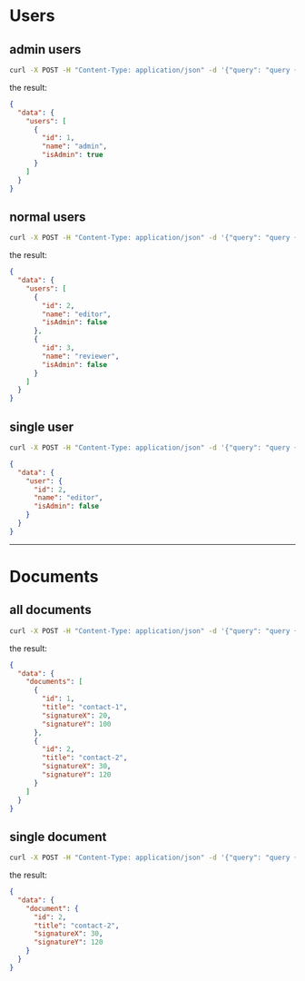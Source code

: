 # Users

## admin users

```bash
curl -X POST -H "Content-Type: application/json" -d '{"query": "query { users(isAdmin: false) { id name isAdmin }}"}' http://localhost:5000 | jq
```

the result:

```json
{
  "data": {
    "users": [
      {
        "id": 1,
        "name": "admin",
        "isAdmin": true
      }
    ]
  }
}
```
## normal users

```bash
curl -X POST -H "Content-Type: application/json" -d '{"query": "query { users(isAdmin: false) { id name isAdmin }}"}' http://localhost:5000 | jq
```

the result:

```json
{
  "data": {
    "users": [
      {
        "id": 2,
        "name": "editor",
        "isAdmin": false
      },
      {
        "id": 3,
        "name": "reviewer",
        "isAdmin": false
      }
    ]
  }
}
```

## single user

```bash
curl -X POST -H "Content-Type: application/json" -d '{"query": "query { user(id: 2) { id name isAdmin }}"}' http://localhost:5000 | jq
```

```json
{
  "data": {
    "user": {
      "id": 2,
      "name": "editor",
      "isAdmin": false
    }
  }
}

```
---
# Documents

## all documents

```bash
curl -X POST -H "Content-Type: application/json" -d '{"query": "query { documents { id title signatureX signatureY }}"}' http://localhost:5000 | jq
```

the result:
```json
{
  "data": {
    "documents": [
      {
        "id": 1,
        "title": "contact-1",
        "signatureX": 20,
        "signatureY": 100
      },
      {
        "id": 2,
        "title": "contact-2",
        "signatureX": 30,
        "signatureY": 120
      }
    ]
  }
}
```

## single document

```bash
curl -X POST -H "Content-Type: application/json" -d '{"query": "query { document(id: 2) { id title signatureX signatureY }}"}' http://localhost:5000 | jq
```

the result:
```json
{
  "data": {
    "document": {
      "id": 2,
      "title": "contact-2",
      "signatureX": 30,
      "signatureY": 120
    }
  }
}
```
